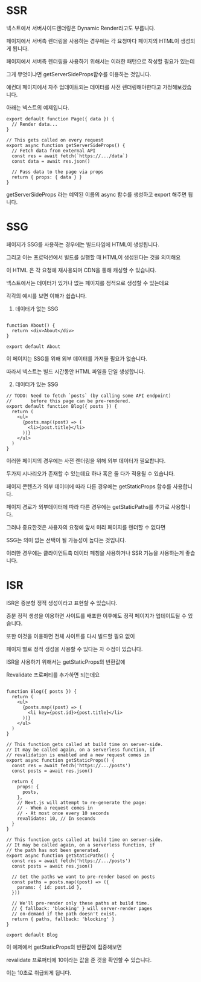 # SSR

넥스트에서 서버사이드렌더링은 Dynamic Render라고도 부릅니다.

페이지에서 서버측 렌더링을 사용하는 경우에는 각 요청마다 페이지의 HTML이 생성되게 됩니다.

페이지에서 서버측 렌더링을 사용하기 위해서는 이러한 패턴으로 작성할 필요가 있는데

그게 무엇이냐면 getServerSideProps함수를 이용하는 것입니다.

예컨대 페이지에서 자주 업데이트되는 데이터를 사전 렌더링해야한다고 가정해보겠습니다.

아래는 넥스트의 예제입니다.

```tsx
export default function Page({ data }) {
  // Render data...
}
 
// This gets called on every request
export async function getServerSideProps() {
  // Fetch data from external API
  const res = await fetch(`https://.../data`)
  const data = await res.json()
 
  // Pass data to the page via props
  return { props: { data } }
}

```

getServerSideProps 라는 예약된 이름의 async 함수를 생성하고 export 해주면 됩니다.

# SSG

페이지가 SSG를 사용하는 경우에는 빌드타임에 HTML이 생성됩니다.

그리고 이는 프로덕션에서 빌드를 실행할 때 HTML이 생성된다는 것을 의미해요

이 HTML 은 각 요청에 재사용되며 CDN을 통해 캐싱할 수 있습니다.

넥스트에서는 데이터가 있거나 없는 페이지를 정적으로 생성할 수 있는데요

각각의 예시를 보면 이해가 쉽습니다.


1. 데이터가 없는 SSG

```tsx

function About() {
  return <div>About</div>
}
 
export default About

```

이 페이지는 SSG를 위해 외부 데이터를 가져올 필요가 없습니다.

따라서 넥스트는 빌드 시간동안 HTML 파일을 단일 생성합니다.


2. 데이터가 있는 SSG

```tsx
// TODO: Need to fetch `posts` (by calling some API endpoint)
//       before this page can be pre-rendered.
export default function Blog({ posts }) {
  return (
    <ul>
      {posts.map((post) => (
        <li>{post.title}</li>
      ))}
    </ul>
  )
}
```

이러한 페이지의 경우에는 사전 렌더링을 위해 외부 데이터가 필요합니다.

두가지 시나리오가 존재할 수 있는데요 하나 혹은 둘 다가 적용될 수 있습니다.

페이지 콘텐츠가 외부 데이터에 따라 다른 경우에는 getStaticProps 함수를 사용합니다.

페이지 경로가 외부데이터에 따라 다른 경우에는 getStaticPaths를 추가로 사용합니다.


그러나 중요한것은 사용자의 요청에 앞서 미리 페이지를 렌더할 수 없다면

SSG는 의미 없는 선택이 될 가능성이 높다는 것입니다.

이러한 경우에는 클라이언트측 데이터 페칭을 사용하거나 SSR 기능을 사용하는게 좋습니다.


# ISR

ISR은 증분형 정적 생성이라고 표현할 수 있습니다.

증분 정적 생성을 이용하면 사이트를 배포한 이후에도 정적 페이지가 업데이트될 수 있습니다.

또한 이것을 이용하면 전체 사이트를 다시 빌드할 필요 없이

페이지 별로 정적 생성을 사용할 수 있다는 자 ㅇ점이 있습니다.

ISR을 사용하기 위해서는 getStaticProps의 반환값에

Revalidate 프로퍼티를 추가하면 되는데요

```tsx

function Blog({ posts }) {
  return (
    <ul>
      {posts.map((post) => (
        <li key={post.id}>{post.title}</li>
      ))}
    </ul>
  )
}
 
// This function gets called at build time on server-side.
// It may be called again, on a serverless function, if
// revalidation is enabled and a new request comes in
export async function getStaticProps() {
  const res = await fetch('https://.../posts')
  const posts = await res.json()
 
  return {
    props: {
      posts,
    },
    // Next.js will attempt to re-generate the page:
    // - When a request comes in
    // - At most once every 10 seconds
    revalidate: 10, // In seconds
  }
}
 
// This function gets called at build time on server-side.
// It may be called again, on a serverless function, if
// the path has not been generated.
export async function getStaticPaths() {
  const res = await fetch('https://.../posts')
  const posts = await res.json()
 
  // Get the paths we want to pre-render based on posts
  const paths = posts.map((post) => ({
    params: { id: post.id },
  }))
 
  // We'll pre-render only these paths at build time.
  // { fallback: 'blocking' } will server-render pages
  // on-demand if the path doesn't exist.
  return { paths, fallback: 'blocking' }
}
 
export default Blog

```

이 예제에서 getStaticProps의 반환값에 집중해보면

revalidate 프로퍼티에 10이라는 값을 준 것을 확인할 수 있습니다.

이는 10초로 취급되게 됩니다.

